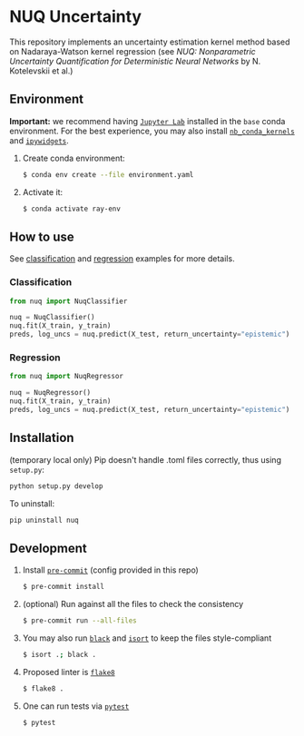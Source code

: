 # NUQ Uncertainty

This repository implements an uncertainty estimation kernel method based on Nadaraya-Watson kernel regression (see *NUQ: Nonparametric Uncertainty Quantification for Deterministic Neural Networks* by N. Kotelevskii et al.)

## Environment

**Important:** we recommend having [`Jupyter Lab`](https://jupyterlab.readthedocs.io/en/stable/getting_started/installation.html) installed in the `base` conda environment. For the best experience, you may also install [`nb_conda_kernels`](https://github.com/Anaconda-Platform/nb_conda_kernels) and [`ipywidgets`](https://ipywidgets.readthedocs.io/en/latest/user_install.html#installing-in-jupyterlab-3-0).

1. Create conda environment:
   ```bash
   $ conda env create --file environment.yaml
   ```
2. Activate it:
   ```bash
   $ conda activate ray-env
   ```

## How to use
See [classification](examples/classification.ipynb) and [regression](examples/regression.ipynb) examples for more details.

### Classification
```python
from nuq import NuqClassifier

nuq = NuqClassifier()
nuq.fit(X_train, y_train)
preds, log_uncs = nuq.predict(X_test, return_uncertainty="epistemic")
```

### Regression
```python
from nuq import NuqRegressor

nuq = NuqRegressor()
nuq.fit(X_train, y_train)
preds, log_uncs = nuq.predict(X_test, return_uncertainty="epistemic")
```

## Installation
(temporary local only)
Pip doesn't handle .toml files correctly, thus using `setup.py`:
```bash
python setup.py develop
```

To uninstall:
```bash
pip uninstall nuq
```

## Development

1. Install [`pre-commit`](https://pre-commit.com/#3-install-the-git-hook-scripts) (config provided in this repo)
   ```bash
   $ pre-commit install
   ```
2. (optional) Run against all the files to check the consistency
   ```bash
   $ pre-commit run --all-files
   ```
3. You may also run [`black`](https://github.com/psf/black) and [`isort`](https://github.com/PyCQA/isort) to keep the files style-compliant
   ```bash
   $ isort .; black .
   ```
4. Proposed linter is [`flake8`](https://flake8.pycqa.org/en/latest/)
   ```bash
   $ flake8 .
   ```
5. One can run tests via [`pytest`](https://pytest.org/)
   ```bash
   $ pytest
   ```
